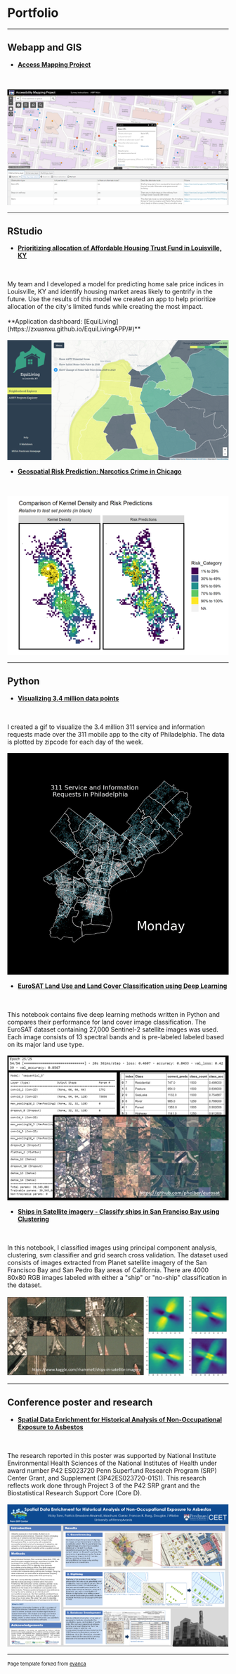 # Portfolio

---
## Webapp and GIS

- **[Access Mapping Project](http://web.sas.upenn.edu/access-map/)**
<br>
<br>
<img src="AMP_logo.PNG"/>

---
## RStudio

- **[Prioritizing allocation of Affordable Housing Trust Fund in Louisville, KY](/pdf/MUSA800_LouisvilleGentrification_JS.html)**
<br>
<br>
My team and I developed a model for predicting home sale price indices in Louisville, KY and identify housing market areas likely to gentrify in the future. Use the results of this model we created an app to help prioritize allocation of the city's limited funds while creating the most impact.
<br>
<br>
**Application dashboard: [EquiLiving](https://zxuanxu.github.io/EquiLivingAPP/#)**
<br>
<br>
<img src="images/EquiLiving_logo.PNG"/>

<br>

- **[Geospatial Risk Prediction: Narcotics Crime in Chicago](/pdf/risk_pred_markdown.html)**
<br>
<br>
<img src="Chicago_logo.PNG"/>

---

## Python

- **[Visualizing 3.4 million data points](https://github.com/madhurapg/Remote-Sensing/blob/master/gif.ipynb)**
<br>
<br>
I created a gif to visualize the 3.4 million 311 service and information requests made over the 311 mobile app to the city of Philadelphia. The data is plotted by zipcode for each day of the week.
<br>
<br>
<img src="images/311_days (2).gif"/>

<br>


- **[EuroSAT Land Use and Land Cover Classification using Deep Learning](https://github.com/madhurapg/Remote-Sensing/blob/master/EuroSAT_landcover_classification.ipynb)**
<br>
<br>
This notebook contains five deep learning methods written in Python and compares their performance for land cover image classification. The EuroSAT dataset containing 27,000 Sentinel-2 satellite images  was used. Each image consists of 13 spectral bands and is pre-labeled labeled based on its major land use type.
<br>
<br>
<img src="images/eurosat_logo.PNG"/>

<br>

- **[Ships in Satellite imagery - Classify ships in San Franciso Bay using Clustering](https://github.com/madhurapg/Remote-Sensing/blob/master/Ships_classification.ipynb)**
<br>
<br>
In this notebook, I classified images using principal component analysis, clustering, svm classifier and grid search cross validation. The dataset used consists of images extracted from Planet satellite imagery of the San Francisco Bay and San Pedro Bay areas of California. There are 4000 80x80 RGB images labeled with either a "ship" or "no-ship" classification in the dataset.
<br>
<br>
<img src="images/ships_logo.PNG"/>

---
## Conference poster and research

- **[Spatial Data Enrichment for Historical Analysis of Non-Occupational Exposure to Asbestos](/pdf/SRP_2017_meeting_poster.pdf)**
<br>
<br>
The research reported in this poster was supported by National Institute Environmental Health Sciences of the National Institutes of Health under award number P42 ES023720 Penn Superfund Research Program (SRP) Center Grant, and Supplement (3P42ES023720-01S1). This research reflects work done through Project 3 of the P42 SRP grant and the Biostatistical Research Support Core (Core D).
<br>
<br>
<img src="Asbestos_logo.PNG"/>

---
<p style="font-size:11px">Page template forked from <a href="https://github.com/evanca/quick-portfolio">evanca</a></p>
<!-- Remove above link if you don't want to attibute -->
